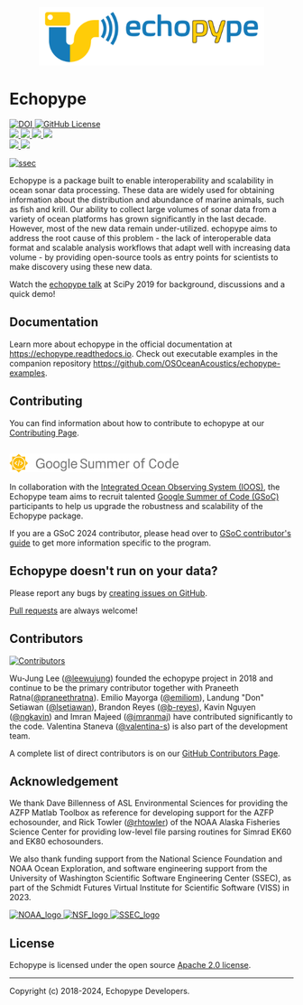 <div align="center">
  <img src="https://raw.githubusercontent.com/OSOceanAcoustics/echopype/master/docs/source/_static/echopype_logo_banner.png" width="400">
</div>

# Echopype

<div>
  <a href="https://doi.org/10.5281/zenodo.3906999">
    <img src="https://img.shields.io/badge/DOI-10.5281/zenodo.3906999-blue" alt="DOI">
  </a>

  <a href="https://raw.githubusercontent.com/OSOceanAcoustics/echopype/master/LICENSE">
    <img alt="GitHub License" src="https://img.shields.io/github/license/OSOceanAcoustics/echopype">
  </a>
</div>

<div>
  <a href="https://github.com/OSOceanAcoustics/echopype/actions/workflows/build.yaml">
    <img src="https://github.com/OSOceanAcoustics/echopype/actions/workflows/build.yaml/badge.svg"/>
  </a>

  <a href="https://results.pre-commit.ci/latest/github/OSOceanAcoustics/echopype/master">
    <img src="https://results.pre-commit.ci/badge/github/OSOceanAcoustics/echopype/master.svg"/>
  </a>

  <a href="https://echopype.readthedocs.io/en/latest/?badge=latest">
    <img src="https://readthedocs.org/projects/echopype/badge/?version=latest"/>
  </a>

  <a href="https://codecov.io/gh/OSOceanAcoustics/echopype">
    <img src="https://codecov.io/gh/OSOceanAcoustics/echopype/branch/master/graph/badge.svg?token=GT98F919XR"/>
  </a>
</div>

<div>
  <a href="https://pypi.org/project/echopype/">
    <img src="https://img.shields.io/pypi/v/echopype.svg"/>
  </a>

  <a href="https://anaconda.org/conda-forge/echopype">
    <img src="https://img.shields.io/conda/vn/conda-forge/echopype.svg"/>
  </a>
</div>

[![ssec](https://img.shields.io/badge/SSEC-Project-purple?logo=data:image/png;base64,iVBORw0KGgoAAAANSUhEUgAAAA0AAAAOCAQAAABedl5ZAAAACXBIWXMAAAHKAAABygHMtnUxAAAAGXRFWHRTb2Z0d2FyZQB3d3cuaW5rc2NhcGUub3Jnm+48GgAAAMNJREFUGBltwcEqwwEcAOAfc1F2sNsOTqSlNUopSv5jW1YzHHYY/6YtLa1Jy4mbl3Bz8QIeyKM4fMaUxr4vZnEpjWnmLMSYCysxTcddhF25+EvJia5hhCudULAePyRalvUteXIfBgYxJufRuaKuprKsbDjVUrUj40FNQ11PTzEmrCmrevPhRcVQai8m1PRVvOPZgX2JttWYsGhD3atbHWcyUqX4oqDtJkJiJHUYv+R1JbaNHJmP/+Q1HLu2GbNoSm3Ft0+Y1YMdPSTSwQAAAABJRU5ErkJggg==&style=plastic)](https://escience.washington.edu/echopype/)

Echopype is a package built to enable interoperability and scalability in ocean sonar data processing. These data are widely used for obtaining information about the distribution and abundance of marine animals, such as fish and krill. Our ability to collect large volumes of sonar data from a variety of ocean platforms has grown significantly in the last decade. However, most of the new data remain under-utilized. echopype aims to address the root cause of this problem - the lack of interoperable data format and scalable analysis workflows that adapt well with increasing data volume - by providing open-source tools as entry points for scientists to make discovery using these new data.

Watch the [echopype talk](https://www.youtube.com/watch?v=qboH7MyHrpU)
at SciPy 2019 for background, discussions and a quick demo!


## Documentation

Learn more about echopype in the official documentation at https://echopype.readthedocs.io. Check out executable examples in the companion repository https://github.com/OSOceanAcoustics/echopype-examples.


## Contributing

You can find information about how to contribute to echopype at our [Contributing Page](https://echopype.readthedocs.io/en/latest/contributing.html).

## <img src="docs/source/images/GSoC-logo-horizontal.svg" alt="Google Summer of Code logo" width="300" style="padding-right: 50px; vertical-align: middle">

In collaboration with the [Integrated Ocean Observing System (IOOS)](https://ioos.noaa.gov/), the Echopype team aims to recruit talented [Google Summer of Code (GSoC)](https://summerofcode.withgoogle.com/)
participants to help us upgrade the robustness and scalability of the Echopype package.

If you are a GSoC 2024 contributor, please head over to [GSoC contributor's guide](gsoc_contrib_guide.md) to get more information specific to the program.



## Echopype doesn't run on your data?

Please report any bugs by [creating issues on GitHub](https://medium.com/nyc-planning-digital/writing-a-proper-github-issue-97427d62a20f).

[Pull requests](https://jarednielsen.com/learn-git-fork-pull-request/) are always welcome!


## Contributors

[![Contributors](https://contrib.rocks/image?repo=OSOceanAcoustics/echopype)](https://github.com/OSOceanAcoustics/echopype/graphs/contributors)

Wu-Jung Lee ([@leewujung](https://github.com/leewujung))
founded the echopype project in 2018 and continue to be the primary contributor
together with Praneeth Ratna([@praneethratna](https://github.com/praneethratna)).
Emilio Mayorga ([@emiliom](https://github.com/emiliom)),
Landung "Don" Setiawan ([@lsetiawan](https://github.com/lsetiawan)),
Brandon Reyes ([@b-reyes](https://github.com/b-reyes)),
Kavin Nguyen ([@ngkavin](https://github.com/ngkavin))
and Imran Majeed ([@imranmaj](https://github.com/imranmaj))
have contributed significantly to the code.
Valentina Staneva ([@valentina-s](https://github.com/valentina-s)) is also part of the development team.

A complete list of direct contributors is on our [GitHub Contributors Page](https://github.com/OSOceanAcoustics/echopype/graphs/contributors).


## Acknowledgement

We thank Dave Billenness of ASL Environmental Sciences for
providing the AZFP Matlab Toolbox as reference for developing
support for the AZFP echosounder,
and Rick Towler ([@rhtowler](https://github.com/rhtowler))
of the NOAA Alaska Fisheries Science Center
for providing low-level file parsing routines for
Simrad EK60 and EK80 echosounders.

We also thank funding support from
the National Science Foundation and NOAA Ocean Exploration,
and software engineering support from
the University of Washington Scientific Software Engineering Center (SSEC),
as part of the Schmidt Futures Virtual Institute for Scientific Software (VISS) in 2023.

<div>
  <a href="https://oceanexplorer.noaa.gov/news/oer-updates/2021/fy21-ffo-schedule.html">
    <img src="https://upload.wikimedia.org/wikipedia/commons/thumb/7/79/NOAA_logo.svg/936px-NOAA_logo.svg.png" alt="NOAA_logo" width="120">
  </a>

  <a href="https://www.nsf.gov/awardsearch/showAward?AWD_ID=1849930&HistoricalAwards=false">
    <img src="https://upload.wikimedia.org/wikipedia/commons/7/7e/NSF_logo.png" alt="NSF_logo" width="120">
  </a>

  <a href="https://escience.washington.edu/software-engineering/ssec/">
    <img src="https://avatars.githubusercontent.com/u/122321194?s=200&v=4" alt="SSEC_logo" width="120">
  </a>
</div>





## License

Echopype is licensed under the open source [Apache 2.0 license](https://opensource.org/licenses/Apache-2.0).

---------------

Copyright (c) 2018-2024, Echopype Developers.
